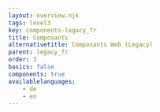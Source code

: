 ```yaml
---
layout: overview.njk
tags: level3
key: components-legacy_fr
title: Composants
alternativetitle: Composants Web (Legacy)
parent: legacy_fr
order: 3
basics: false
components: true
availablelanguages: 
    - de
    - en
---
```

